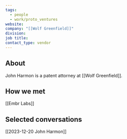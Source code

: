 ```yaml
---
tags:
  - people
  - work/proto_ventures
website: 
company: "[[Wolf Greenfield]]"
division: 
job title: 
contact_type: vendor
---
```

## About
John Harmon is a patent attorney at [[Wolf Greenfield]].

## How we met
[[Embr Labs]]

## Selected conversations
[[2023-12-20 John Harmon]]